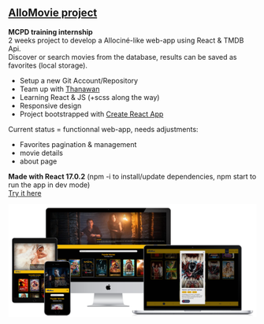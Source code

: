 ## [AlloMovie project](https://nicotro.github.io/AlloMovie/)

**MCPD training internship**  
2 weeks project to develop a Allociné-like web-app using React & TMDB Api.  
Discover or search movies from the database, results can be saved as favorites (local storage).

- Setup a new Git Account/Repository
- Team up with [Thanawan](https://github.com/thanawanrimond)
- Learning React & JS (+scss along the way)
- Responsive design
- Project bootstrapped with [Create React App](https://github.com/facebook/create-react-app)

Current status = functionnal web-app, needs adjustments:  
- Favorites pagination & management
- movie details
- about page
  
**Made with React 17.0.2** (npm -i to install/update dependencies, npm start to run the app in dev mode)  
[Try it here](https://nicotro.github.io/AlloMovie/)

![Front end preview](/AlloMovie_Cover.png)
